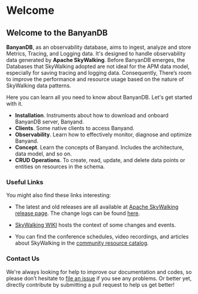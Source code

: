 # Welcome

## Welcome to the BanyanDB

**BanyanDB**, as an observability database, aims to ingest, analyze and store Metrics, Tracing, and Logging data. It's
designed to handle observability data generated by **Apache SkyWalking**. Before BanyanDB emerges, the Databases that
SkyWalking adopted are not ideal for the APM data model, especially for saving tracing and logging data. Consequently,
There’s room to improve the performance and resource usage based on the nature of SkyWalking data patterns.

Here you can learn all you need to know about BanyanDB. Let's get started with it.

- **Installation**. Instruments about how to download and onboard BanyanDB server, Banyand.
- **Clients**. Some native clients to access Banyand.
- **Observability**. Learn how to effectively monitor, diagnose and optimize Banyand.
- **Concept**. Learn the concepts of Banyand. Includes the architecture, data model, and so on.
- **CRUD Operations**. To create, read, update, and delete data points or entities on resources in the schema.

### Useful Links

You might also find these links interesting:

- The latest and old releases are all available
  at [Apache SkyWalking release page](https://skywalking.apache.org/downloads/). The change logs can be
  found [here](https://github.com/apache/skywalking-banyandb/tree/master/CHANGES.md).

- [SkyWalking WIKI](https://cwiki.apache.org/confluence/display/SKYWALKING/Home) hosts the context of some changes and
  events.

- You can find the conference schedules, video recordings, and articles about SkyWalking in
  the [community resource catalog](https://github.com/OpenSkywalking/Community).

### Contact Us

We're always looking for help to improve our documentation and codes, so please don’t hesitate
to [file an issue](https://github.com/apache/skywalking/issues/new) if you see any problems. Or better yet, directly
contribute by submitting a pull request to help us get better!
